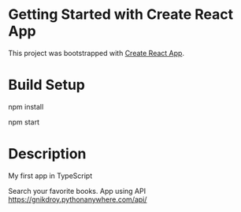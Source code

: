 # Getting Started with Create React App

This project was bootstrapped with [Create React App](https://github.com/facebook/create-react-app).

# Build Setup

npm install

npm start

# Description

My first app in TypeScript

Search your favorite books. App using API https://gnikdroy.pythonanywhere.com/api/
